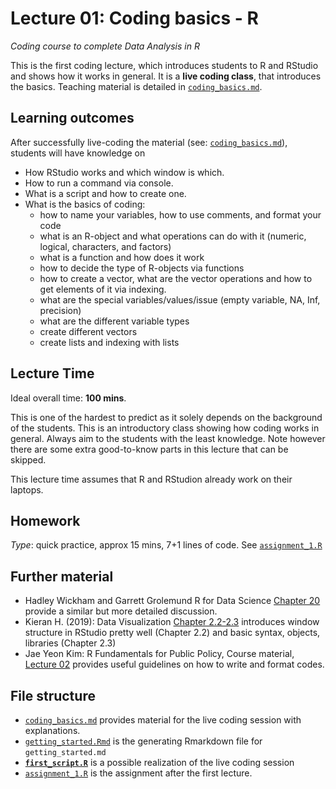 # Lecture 01: Coding basics - R
*Coding course to complete Data Analysis in R*

This is the first coding lecture, which introduces students to R and RStudio and shows how it works in general.
It is a **live coding class**, that introduces the basics. Teaching material is detailed in [`coding_basics.md`](https://github.com/gabors-data-analysis/da-coding-rstats/blob/main/lecture01-coding-basics/coding_basics.md).


## Learning outcomes
After successfully live-coding the material (see: [`coding_basics.md`](https://github.com/gabors-data-analysis/da-coding-rstats/blob/main/lecture01-coding-basics/coding_basics.md)), students will have knowledge on

- How RStudio works and which window is which.
- How to run a command via console.
- What is a script and how to create one.
- What is the basics of coding:
  - how to name your variables, how to use comments, and format your code
  - what is an R-object and what operations can do with it (numeric, logical, characters, and factors)
  - what is a function and how does it work
  - how to decide the type of R-objects via functions
  - how to create a vector, what are the vector operations and how to get elements of it via indexing.
  - what are the special variables/values/issue (empty variable, NA, Inf, precision)
  - what are the different variable types
  - create different vectors
  - create lists and indexing with lists

## Lecture Time

Ideal overall time: **100 mins**.

This is one of the hardest to predict as it solely depends on the background of the students. This is an introductory class showing how coding works in general. Always aim to the students with the least knowledge. Note however there are some extra good-to-know parts in this lecture that can be skipped.

This lecture time assumes that R and RStudion already work on their laptops.

## Homework

*Type*: quick practice, approx 15 mins, 7+1 lines of code. See [`assignment_1.R`]()

## Further material

  - Hadley Wickham and Garrett Grolemund R for Data Science [Chapter 20](https://r4ds.had.co.nz/vectors.html) provide a similar but more detailed discussion.
  - Kieran H. (2019): Data Visualization [Chapter 2.2-2.3](https://socviz.co/gettingstarted.html#use-r-with-rstudio) introduces window structure in RStudio pretty well (Chapter 2.2) and basic syntax, objects, libraries (Chapter 2.3)
  - Jae Yeon Kim: R Fundamentals for Public Policy, Course material, [Lecture 02](https://github.com/KDIS-DSPPM/r-fundamentals/blob/main/lecture_notes/02_code_style.Rmd) provides useful guidelines on how to write and format codes.


## File structure
  
  - [`coding_basics.md`](https://github.com/gabors-data-analysis/da-coding-rstats/blob/main/lecture01-coding-basics/coding_basics.md) provides material for the live coding session with explanations.
  - [`getting_started.Rmd`](https://github.com/gabors-data-analysis/da-coding-rstats/blob/main/lecture01-intro/getting_started.Rmd) is the generating Rmarkdown file for `getting_started.md`
  - **[`first_script.R`](https://github.com/gabors-data-analysis/da-coding-rstats/blob/main/lecture01-intro/first_script.R)** is a possible realization of the live coding session
  - [`assignment_1.R`](https://github.com/gabors-data-analysis/da-coding-rstats/blob/main/lecture01-intro/assignment_1.R) is the assignment after the first lecture.
